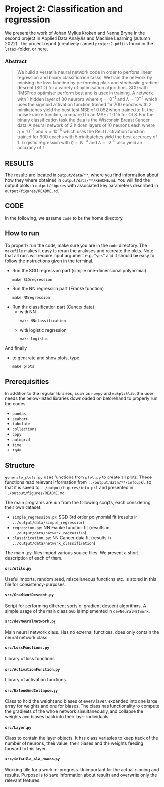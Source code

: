# **Project 2**: Classification and regression

We present the work of Johan Mylius Kroken and Nanna Bryne in the second project in Applied Data Analysis and Machine Learning (autumn 2022). The project report (creatively named `project2.pdf`) is found in the `latex`-folder, or [here](https://github.com/Johanmkr/FYS-STK4155colab/blob/main/project2/latex/project2.pdf).

### Abstract

> We build a versatile neural network code in order to perform linear regression and binary classification tasks. We train the network by minising the loss function by performing plain and stochastic gradient descent (SGD) for a variety of optimisation algorithms. SGD with RMSProp optimiser perform best and is used in training. A network with 1 hidden layer of 30 neurons where $\eta=10^{-1}$ and $\lambda=10^{-4}$ which uses the sigmoid activation function trained for 700 epochs with 2 minibatches yield the best test MSE of 0.052 when trained to fit the noise Franke function, compared to an MSE of 0.15 for OLS. For the binary classification task the data is the Wisconsin Breast Cancer data. A neural network of 2 hidden layers of 10 neurons each where $\eta=10^{-3}$ and $\lambda=10^{-6}$ which uses the ReLU activation function trained for 900 epochs with 5 minibatches yield the best accuracy of 1. Logistic regression with $\eta=10^{-3}$ and $\lambda=10^{-8}$ also yield an accuracy of 1.

## **RESULTS**

The results are located in `output/data/**`, where you find information about how they where obtained in `output/data/**/README.md`. You will find the output plots in `output/figures` with associated key parameters described in `output/figures/README.md`.

## **CODE**

In the following, we assume `code` to be the home directory.

## How to run

To properly run the code, make sure you are in the `code` directory. The `makefile` makes it easy to rerun the analyses and recreate the plots. Note that all runs will require input argument e.g. "`yes`" and it should be easy to follow the instructions given in the terminal.

* Run the SGD regression part (simple one-dimensional polynomial)
  ~~~
  make SGDregression
  ~~~
* Run the NN regression part (Franke function)
  ~~~
  make NNregression
  ~~~
* Run the classification part (Cancer data)
  - with NN
    ~~~
    make NNclassification
    ~~~
  - with logistic regression
    ~~~
    make logistic
    ~~~

And finally,

* to generate and show plots, type:
  ~~~
  make plots
  ~~~

## Prerequisities

In addition to the regular libraries, such as `numpy` and `matplotlib`, the user needs the below-listed libraries downloaded on beforehand to properly run the codes.

- `pandas`
- `seaborn`
- `tabulate`
- `collections`
- `copy`
- `autograd`
- `time`
- `tqdm`

## Structure

`generate_plots.py` uses functions from `plot.py` to create all plots. These functions read relevant information from `../output/data/**/info.pkl` so that it is saved to `../output/figures/info.pkl` and presented in `../output/figures/README.md`.

The main programs are run from the following scripts, each considering their own dataset:

* `simple_regression.py`: SGD 3rd order polynomial fit (results in `../output/data/simple_regression`)
* `regression.py`: NN Franke function fit (results in `../output/data/network_regression`)
* `classification.py`: NN Cancer data fit (results in `../output/data/network_classification`)

The main `.py`-files import various source files. We present a short description of each of them.

#### **`src/utils.py`**

Useful imports, random seed, miscellaneous functions etc. is stored in this file for consistency-purposes.

#### **`src/GradientDescent.py`**

Script for performing different sorts of gradient descent algorithms. A simple usage of the main class `SGD` is implemented in `devNeuralNetwork`.

#### **`src/devNeuralNetwork.py`**

Main neural network class. Has no external functions, does only contain the neural network class.

#### **`src/LossFunctions.py`**

Library of loss functions.

#### **`src/ActivationFunction.py`**

Library of activation functions.

#### **`src/ExtendAndCollapse.py`**

Class to hold the weight and biases of every layer, expanded into one large array for weights and one for biases. The class has functionality to compute the gradients of the whole network simultaneously, and collapse the weights and biases back into their layer individuals.

#### **`src/Layer.py`**

Class to contain the layer objects. It has class variables to keep track of the number of neurons, their value, their biases and the weights feeding forward to this layer.

#### **`src/infoFile_ala_Nanna.py`**

Working title for a work-in-progress. Unimportant for the actual running and results. Purpose is to save information about results and overwrite only the relevant features.
